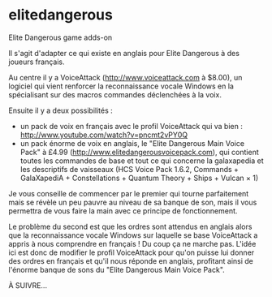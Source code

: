 # elitedangerous
Elite Dangerous game adds-on

Il s'agit d'adapter ce qui existe en anglais pour Elite Dangerous à des joueurs français.

Au centre il y a VoiceAttack (http://www.voiceattack.com à $8.00), un logiciel qui vient renforcer la reconnaissance vocale Windows en la spécialisant sur des macros commandes déclenchées à la voix. 

Ensuite il y a deux possibilités :
- un pack de voix en français avec le profil VoiceAttack qui va bien : http://www.youtube.com/watch?v=pncmt2vPY0Q
- un pack énorme de voix en anglais, le "Elite Dangerous Main Voice Pack" à £4.99 (http://www.elitedangerousvoicepack.com), qui contient toutes les commandes de base et tout ce qui concerne la galaxapedia et les descriptifs de vaisseaux (HCS Voice Pack 1.6.2, Commands + GalaXapediA + Constellations + Quantum Theory + Ships + Vulcan × 1)

Je vous conseille de commencer par le premier qui tourne parfaitement mais se révèle un peu pauvre au niveau de sa banque de son, mais il vous permettra de vous faire la main avec ce principe de fonctionnement.

Le problème du second est que les ordres sont attendus en anglais alors que la reconnaissance vocale Windows sur laquelle se base VoiceAttack a appris à nous comprendre en français ! Du coup ça ne marche pas. L'idée ici est donc de modifier le profil VoiceAttack pour qu'on puisse lui donner des ordres en français et qu'il nous réponde en anglais, profitant ainsi de l'énorme banque de sons du "Elite Dangerous Main Voice Pack".

À SUIVRE...
